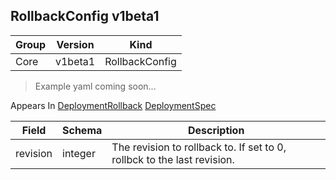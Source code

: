 ## RollbackConfig v1beta1

Group        | Version     | Kind
------------ | ---------- | -----------
Core | v1beta1 | RollbackConfig

> Example yaml coming soon...





<aside class="notice">
Appears In  <a href="#deploymentrollback-v1beta1">DeploymentRollback</a>  <a href="#deploymentspec-v1beta1">DeploymentSpec</a> </aside>

Field        | Schema     | Description
------------ | ---------- | -----------
revision | integer | The revision to rollback to. If set to 0, rollbck to the last revision.

